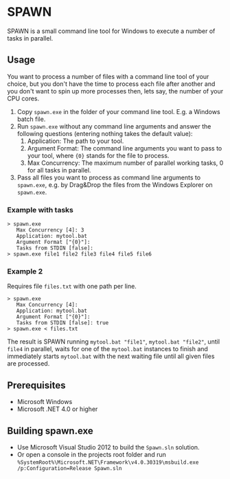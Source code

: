 SPAWN
=====

SPAWN is a small command line tool for Windows to execute a number of tasks in 
parallel.

Usage
-----

You want to process a number of files with a command line tool of your choice,
but you don't have the time to process each file after another and you don't
want to spin up more processes then, lets say, the number of your CPU cores.

1. Copy `spawn.exe` in the folder of your command line tool. 
   E.g. a Windows batch file.
2. Run `spawn.exe` without any command line arguments and answer the 
   following questions (entering nothing takes the default value):
	1. Application: The path to your tool.
	2. Argument Format: The command line arguments you want to pass to 
	   your tool, where `{0}` stands for the file to process.
	3. Max Concurrency: The maximum number of parallel working tasks, 
	   0 for all tasks in parallel.
3. Pass all files you want to process as command line arguments to `spawn.exe`,
   e.g. by Drag&Drop the files from the Windows Explorer on `spawn.exe`.

### Example with tasks 

	> spawn.exe
	   Max Concurrency [4]: 3
	   Application: mytool.bat
	   Argument Format ["{0}"]: 
       Tasks from STDIN [false]:
	> spawn.exe file1 file2 file3 file4 file5 file6

### Example 2
Requires file `files.txt` with one path per line. 

    > spawn.exe
       Max Concurrency [4]:
       Application: mytool.bat
       Argument Format ["{0}"]:
       Tasks from STDIN [false]: true
    > spawn.exe < files.txt

The result is SPAWN running `mytool.bat "file1"`, `mytool.bat "file2"`, until
`file4` in parallel, waits for one of the `mytool.bat` instances to finish 
and immediately starts `mytool.bat` with the next waiting file until all
given files are processed.

Prerequisites
-------------

* Microsoft Windows
* Microsoft .NET 4.0 or higher

Building spawn.exe
------------------

* Use Microsoft Visual Studio 2012 to build the `Spawn.sln` solution.
* Or open a console in the projects root folder and run 
  `%SystemRoot%\Microsoft.NET\Framework\v4.0.30319\msbuild.exe /p:Configuration=Release Spawn.sln` 
